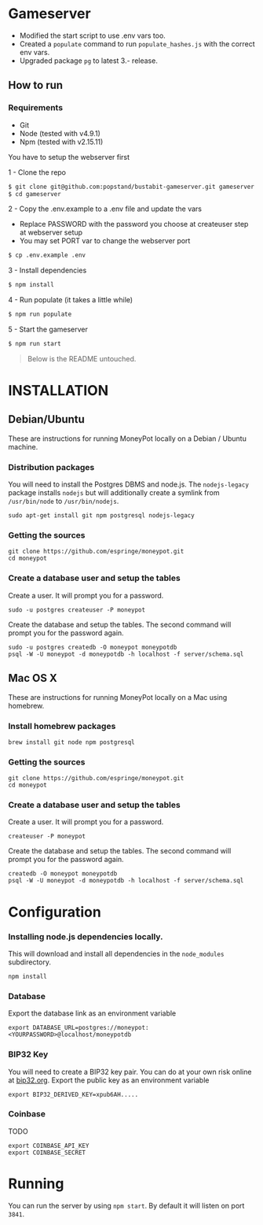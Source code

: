 # Gameserver

- Modified the start script to use .env vars too.
- Created a `populate` command to run `populate_hashes.js` with the correct env vars.
- Upgraded package `pg` to latest 3.- release.

## How to run

### Requirements

- Git
- Node (tested with v4.9.1)
- Npm (tested with v2.15.11)

You have to setup the webserver first

1 - Clone the repo

```bash
$ git clone git@github.com:popstand/bustabit-gameserver.git gameserver
$ cd gameserver
```

2 - Copy the .env.example to a .env file and update the vars

- Replace PASSWORD with the password you choose at createuser step at webserver setup
- You may set PORT var to change the webserver port

```bash
$ cp .env.example .env
```

3 - Install dependencies

```bash
$ npm install
```

4 - Run populate (it takes a little while)

```bash
$ npm run populate
```

5 - Start the gameserver

```bash
$ npm run start
```

> Below is the README untouched.

INSTALLATION
============

Debian/Ubuntu
-------------

These are instructions for running MoneyPot locally on a Debian / Ubuntu machine.

### Distribution packages

You will need to install the Postgres DBMS and node.js. The `nodejs-legacy`
package installs `nodejs` but will additionally create a symlink from
`/usr/bin/node` to `/usr/bin/nodejs`.

    sudo apt-get install git npm postgresql nodejs-legacy

### Getting the sources

    git clone https://github.com/espringe/moneypot.git
    cd moneypot

### Create a database user and setup the tables

Create a user. It will prompt you for a password.

    sudo -u postgres createuser -P moneypot

Create the database and setup the tables. The second command will prompt you
for the password again.

    sudo -u postgres createdb -O moneypot moneypotdb
    psql -W -U moneypot -d moneypotdb -h localhost -f server/schema.sql

Mac OS X
--------

These are instructions for running MoneyPot locally on a Mac using homebrew.

### Install homebrew packages

    brew install git node npm postgresql

### Getting the sources

    git clone https://github.com/espringe/moneypot.git
    cd moneypot

### Create a database user and setup the tables

Create a user. It will prompt you for a password.

    createuser -P moneypot

Create the database and setup the tables. The second command will prompt you
for the password again.

    createdb -O moneypot moneypotdb
    psql -W -U moneypot -d moneypotdb -h localhost -f server/schema.sql


Configuration
=============

### Installing node.js dependencies locally.

This will download and install all dependencies in the `node_modules` subdirectory.

    npm install

### Database

Export the database link as an environment variable

    export DATABASE_URL=postgres://moneypot:<YOURPASSWORD>@localhost/moneypotdb

### BIP32 Key

You will need to create a BIP32 key pair. You can do at your own risk online at [bip32.org](http://bip32.org/). Export the public key as an environment variable

    export BIP32_DERIVED_KEY=xpub6AH.....

### Coinbase

TODO

    export COINBASE_API_KEY
    export COINBASE_SECRET

Running
=======

You can run the server by using `npm start`. By default it will listen on port `3841`.
